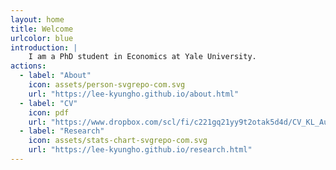 ```yaml
---
layout: home
title: Welcome
urlcolor: blue
introduction: |
    I am a PhD student in Economics at Yale University.
actions:
  - label: "About"
    icon: assets/person-svgrepo-com.svg
    url: "https://lee-kyungho.github.io/about.html"
  - label: "CV"
    icon: pdf
    url: "https://www.dropbox.com/scl/fi/c221gq21yy9t2otak5d4d/CV_KL_Aug2023.pdf?rlkey=9kx4mvr8rdapjqcimu66n25hp&dl=0"
  - label: "Research"
    icon: assets/stats-chart-svgrepo-com.svg
    url: "https://lee-kyungho.github.io/research.html"
---
```

